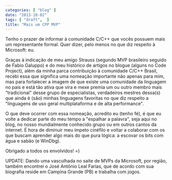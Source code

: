 ```yaml
---
categories: [ "blog" ]
date: "2013-10-02"
tags: [ "draft",  ]
title: "Mais um CPP MVP"
---
```

Tenho o prazer de informar à comunidade C/C++ que vocês possuem mais
um representante formal. Quer dizer, pelo menos no que diz respeito à
Microsoft: eu.

Graças à indicação de meu amigo Strauss (segundo MVP brasileiro
seguido de Fabio Galuppo) e do meu histórico de artigos no blogue (alguns
no Code Project), além da minha parca contribuição à comunidade C/C++
Brasil, recebi essa que significa uma nomeação importante não apenas
para mim, mas para fortalecer a imagem de que existe uma comunidade da
linguagem no país e está tão ativa que vira e mexe premia um ou outro
membro mais "tradicional" desse grupo de especialistas, verdadeiros
mestres dessa(s) que ainda é (são) minhas linguagens favoritas no
que diz respeito a "linguagens de uso geral multiplataforma e de alta
performance".

O que deve ocorrer com essa nomeação, acredito eu (tenho fé),
é que eu volte a dedicar parte do meu tempo a "espalhar a palavra",
seja aqui no blog, no nosso mundialmente conhecido grupo ou em outros
cantos da internet. É hora de diminuir meu ímpeto cinéfilo e voltar
a colaborar com os que buscam aprender algo mais do que pura lógica:
a escovar os bits com água e sabão (e WinDbg).

Obrigado a todos os envolvidos! =)

UPDATE: Dando uma vasculhada no saite de MVPs da Microsoft, por região,
também encontrei o José Antônio Leal Farias, que de acordo com sua
biografia reside em Campina Grande (PB) e trabalha com jogos.
